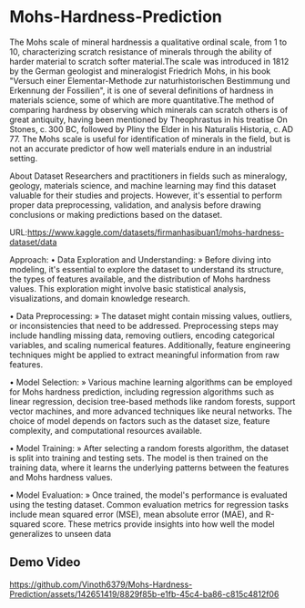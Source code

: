 # Mohs-Hardness-Prediction
   The Mohs scale of mineral hardnessis a qualitative ordinal scale, from 1 to 10, characterizing scratch resistance of minerals through the ability of harder material to scratch softer material.The scale was introduced in 1812 by the German geologist and mineralogist Friedrich Mohs, in his book "Versuch einer Elementar-Methode zur naturhistorischen Bestimmung und Erkennung der Fossilien", it is one of several definitions of hardness in materials science, some of which are more quantitative.The method of comparing hardness by observing which minerals can scratch others is of great antiquity, having been mentioned by Theophrastus in his treatise On Stones, c. 300 BC, followed by Pliny the Elder in his Naturalis Historia, c. AD 77. The Mohs scale is useful for identification of minerals in the field, but is not an accurate predictor of how well materials endure in an industrial setting.

About Dataset
  Researchers and practitioners in fields such as mineralogy, geology, materials science, and machine learning may find this dataset valuable for their studies and projects. However, it's essential to perform proper data preprocessing, validation, and analysis before drawing conclusions or making predictions based on the dataset.

URL:https://www.kaggle.com/datasets/firmanhasibuan1/mohs-hardness-dataset/data

Approach:
 • Data Exploration and Understanding:
     » Before diving into modeling, it's essential to explore the dataset to understand its structure, the types of features available, and the distribution of Mohs hardness values. This exploration might involve basic statistical analysis, visualizations, and domain knowledge research.

 • Data Preprocessing:
     » The dataset might contain missing values, outliers, or inconsistencies that need to be addressed. Preprocessing steps may include handling missing data, removing outliers, encoding categorical variables, and scaling numerical features. Additionally, feature engineering techniques might be applied to extract meaningful information from raw features.

 • Model Selection:
    » Various machine learning algorithms can be employed for Mohs hardness prediction, including regression algorithms such as linear regression, decision tree-based methods like random forests, support vector machines, and more advanced techniques like neural networks. The choice of model depends on factors such as the dataset size, feature complexity, and computational resources available.

• Model Training:
    » After selecting a random forests algorithm, the dataset is split into training and testing sets. The model is then trained on the training data, where it learns the underlying patterns between the features and Mohs hardness values.

 • Model Evaluation:
    » Once trained, the model's performance is evaluated using the testing dataset. Common evaluation metrics for regression tasks include mean squared error (MSE), mean absolute error (MAE), and R-squared score. These metrics provide insights into how well the model generalizes to unseen data
    
## Demo Video 


https://github.com/Vinoth6379/Mohs-Hardness-Prediction/assets/142651419/8829f85b-e1fb-45c4-ba86-c815c4812f06


